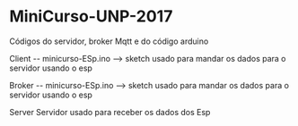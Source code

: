 # MiniCurso-UNP-2017

Códigos do servidor, broker Mqtt e do código arduino


Client
  -- minicurso-ESp.ino --> sketch usado para mandar os dados para o servidor usando o esp

Broker
    -- minicurso-ESp.ino --> sketch usado para mandar os dados para o servidor usando o esp

Server
  Servidor usado para receber os dados dos Esp
